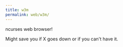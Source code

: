 ```yaml
---
title: w3m
permalink: web/w3m/
---
```


ncurses web browser!

Might save you if X goes down or if you can't have it.
